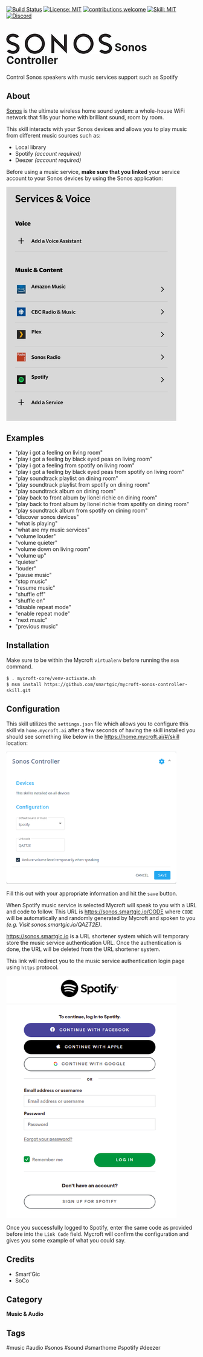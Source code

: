 [![Build Status](https://travis-ci.com/smartgic/mycroft-sonos-controller-skill.svg?branch=20.8.1)](https://travis-ci.com/github/smartgic/mycroft-sonos-controller-skill) [![License: MIT](https://img.shields.io/badge/License-MIT-yellow.svg)](https://opensource.org/licenses/MIT) [![contributions welcome](https://img.shields.io/badge/contributions-welcome-pink.svg?style=flat)](https://github.com/smartgic/mycroft-sonos-controller-skill/pulls) [![Skill: MIT](https://img.shields.io/badge/mycroft.ai-skill-blue)](https://mycroft.ai) [![Discord](https://img.shields.io/discord/809074036733902888)](https://discord.gg/Vu7Wmd9j)


# <img src="docs/sonos.png" card_color="#0000" style="vertical-align:bottom"/> Sonos Controller

Control Sonos speakers with music services support such as Spotify

## About

[Sonos](https://www.sonos.com) is the ultimate wireless home sound system: a whole-house WiFi network that fills your home with brilliant sound, room by room.

This skill interacts with your Sonos devices and allows you to play music from different music sources such as:
* Local library
* Spotify *(account required)*
* Deezer *(account required)*

Before using a music service, **make sure that you linked** your service account to your Sonos devices by using the Sonos application:

<img src='docs/sonos-app.png' width='450'/>

## Examples

* "play i got a feeling on living room"
* "play i got a feeling by black eyed peas on living room"
* "play i got a feeling from spotify on living room"
* "play i got a feeling by black eyed peas from spotify on living room"
* "play soundtrack playlist on dining room"
* "play soundtrack playlist from spotify on dining room"
* "play soundtrack album on dining room"
* "play back to front album by lionel richie on dining room"
* "play back to front album by lionel richie from spotify on dining room"
* "play soundtrack album from spotify on dining room"
* "discover sonos devices"
* "what is playing"
* "what are my music services"
* "volume louder"
* "volume quieter"
* "volume down on living room"
* "volume up"
* "quieter"
* "louder"
* "pause music"
* "stop music"
* "resume music"
* "shuffle off"
* "shuffle on"
* "disable repeat mode"
* "enable repeat mode"
* "next music"
* "previous music"

## Installation

Make sure to be within the Mycroft `virtualenv` before running the `msm` command.

```
$ . mycroft-core/venv-activate.sh
$ msm install https://github.com/smartgic/mycroft-sonos-controller-skill.git
```

## Configuration

This skill utilizes the `settings.json` file which allows you to configure this skill via `home.mycroft.ai` after a few seconds of having the skill installed you should see something like below in the https://home.mycroft.ai/#/skill location:

<img src='docs/sonos-controller-config.png' width='450'/>

Fill this out with your appropriate information and hit the `save` button.

When Spotify music service is selected Mycroft will speak to you with a URL and code to follow. This URL is https://sonos.smartgic.io/CODE where `CODE` will be automatically and randomly generated by Mycroft and spoken to you *(e.g. Visit sonos.smartgic.io/QAZT2E)*.

https://sonos.smartgic.io is a URL shortener system which will temporary store the music service authentication URL. Once the authentication is done, the URL will be deleted from the URL shortener system.

This link will redirect you to the music service authentication login page using `https` protocol.

<img src='docs/spotify-auth.png' width='450'/>

Once you successfully logged to Spotify, enter the same code as provided before into the `Link Code` field. Mycroft will confirm the configuration and gives you some example of what you could say.

## Credits

- Smart'Gic
- SoCo

## Category

**Music & Audio**

## Tags

#music
#audio
#sonos
#sound
#smarthome
#spotify
#deezer
